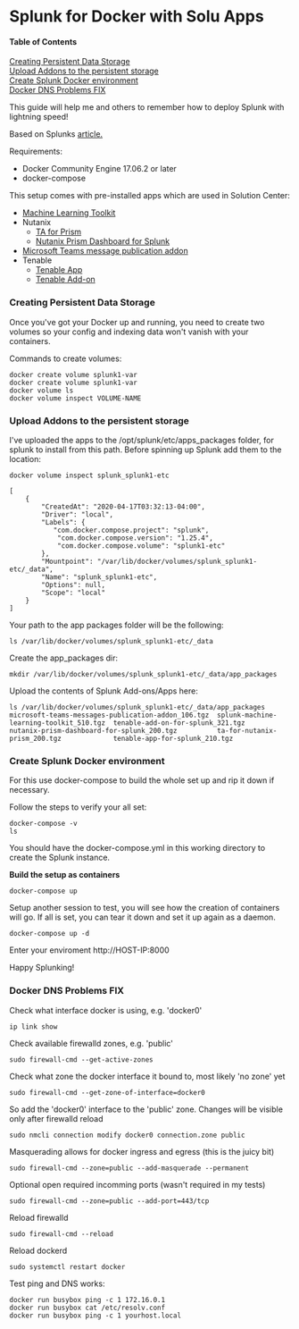 # Splunk for Docker with Solu Apps

#### Table of Contents
[Creating Persistent Data Storage](#creating-persistent-data-storage)<br>
[Upload Addons to the persistent storage](#upload-dddons-to-the-persistent-storage)<br>
[Create Splunk Docker environment](#create-splunk-docker-environment)<br>
[Docker DNS Problems FIX](#docker-dns-problems-fix)<br>


This guide will help me and others to remember how to deploy Splunk with lightning speed!

 Based on Splunks [article.](https://splunk.github.io/docker-splunk)

Requirements:
 - Docker Community Engine 17.06.2 or later
 - docker-compose

This setup comes with pre-installed apps which are used in Solution Center:
 - [Machine Learning Toolkit](https://splunkbase.splunk.com/app/4061)
 - Nutanix
   - [TA for Prism](https://splunkbase.splunk.com/app/3103/)
   - [Nutanix Prism Dashboard for Splunk](https://splunkbase.splunk.com/app/3102/)
 - [Microsoft Teams message publication addon](https://splunkbase.splunk.com/app/4855/)
 - Tenable
   - [Tenable App](https://splunkbase.splunk.com/app/4061/)
   - [Tenable Add-on](https://splunkbase.splunk.com/app/4060/)

### Creating Persistent Data Storage

Once you've got your Docker up and running, you need to create two volumes so your config and indexing data won't 
vanish with your containers.

Commands to create volumes:

```
docker create volume splunk1-var
docker create volume splunk1-var
docker volume ls 
docker volume inspect VOLUME-NAME
```

### Upload Addons to the persistent storage

I've uploaded the apps to the /opt/splunk/etc/apps_packages folder, for splunk to install from this path.
Before spinning up Splunk add them to the location:

```
docker volume inspect splunk_splunk1-etc

[
    {
        "CreatedAt": "2020-04-17T03:32:13-04:00",
        "Driver": "local",
        "Labels": {
           "com.docker.compose.project": "splunk",
            "com.docker.compose.version": "1.25.4",
            "com.docker.compose.volume": "splunk1-etc"
        },
        "Mountpoint": "/var/lib/docker/volumes/splunk_splunk1-etc/_data",
        "Name": "splunk_splunk1-etc",
        "Options": null,
        "Scope": "local"
    }
]
```

Your path to the app packages folder will be the following:

```
ls /var/lib/docker/volumes/splunk_splunk1-etc/_data
```
Create the app_packages dir:
```
mkdir /var/lib/docker/volumes/splunk_splunk1-etc/_data/app_packages
```

Upload the contents of Splunk Add-ons/Apps here:

```
ls /var/lib/docker/volumes/splunk_splunk1-etc/_data/app_packages
microsoft-teams-messages-publication-addon_106.tgz  splunk-machine-learning-toolkit_510.tgz  tenable-add-on-for-splunk_321.tgz
nutanix-prism-dashboard-for-splunk_200.tgz          ta-for-nutanix-prism_200.tgz             tenable-app-for-splunk_210.tgz
```

### Create Splunk Docker environment

For this use docker-compose to build the whole set up and rip it down if necessary.

Follow the steps to verify your all set:
```
docker-compose -v
ls 
```
You should have the docker-compose.yml in this working directory to create the Splunk instance.

**Build the setup as containers**
```
docker-compose up
```
Setup another session to test, you will see how the creation of containers will go.
If all is set, you can tear it down and set it up again as a daemon.

```
docker-compose up -d
```

Enter your enviroment http://HOST-IP:8000

Happy Splunking!


### Docker DNS Problems FIX

Check what interface docker is using, e.g. 'docker0'
```
ip link show
```
Check available firewalld zones, e.g. 'public'
```
sudo firewall-cmd --get-active-zones
```
Check what zone the docker interface it bound to, most likely 'no zone' yet
```
sudo firewall-cmd --get-zone-of-interface=docker0
```
So add the 'docker0' interface to the 'public' zone. Changes will be visible only after firewalld reload
```
sudo nmcli connection modify docker0 connection.zone public
```
Masquerading allows for docker ingress and egress (this is the juicy bit)
```
sudo firewall-cmd --zone=public --add-masquerade --permanent
```
Optional open required incomming ports (wasn't required in my tests)
```
sudo firewall-cmd --zone=public --add-port=443/tcp
```
Reload firewalld
```
sudo firewall-cmd --reload
```
Reload dockerd
```
sudo systemctl restart docker
```
 Test ping and DNS works:
```
docker run busybox ping -c 1 172.16.0.1
docker run busybox cat /etc/resolv.conf
docker run busybox ping -c 1 yourhost.local
```
